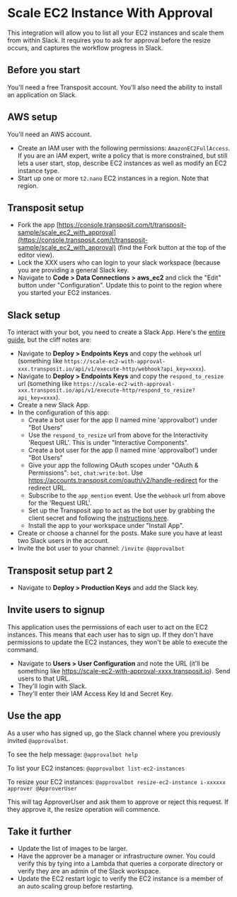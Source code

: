 # Scale EC2 Instance With Approval

This integration will allow you to list all your EC2 instances and scale them from within Slack. It requires you to ask for approval before the resize occurs, and captures the workflow progress in Slack.

## Before you start

You'll need a free Transposit account. You'll also need the ability to install an application on Slack.

## AWS setup

You'll need an AWS account. 

  * Create an IAM user with the following permissions: `AmazonEC2FullAccess`. If you are an IAM expert, write a policy that is more constrained, but still lets a user start, stop, describe EC2 instances as well as modify an EC2 instance type.
  * Start up one or more `t2.nano` EC2 instances in a region. Note that region.

## Transposit setup

  * Fork the app [https://console.transposit.com/t/transposit-sample/scale_ec2_with_approval](https://console.transposit.com/t/transposit-sample/scale_ec2_with_approval) (find the Fork button at the top of the editor view).
  * Lock the XXX users who can login to your slack workspace (because you are providing a general Slack key.
  * Navigate to **Code > Data Connections > aws_ec2** and click the "Edit" button under "Configuration". Update this to point to the region where you started your EC2 instances.

## Slack setup

To interact with your bot, you need to create a Slack App. Here's the [entire guide](https://www.transposit.com/docs/guides/slack/chatbots/), but the cliff notes are:

  * Navigate to **Deploy > Endpoints Keys** and copy the `webhook` url (something like `https://scale-ec2-with-approval-xxx.transposit.io/api/v1/execute-http/webhook?api_key=xxxx`). 
  * Navigate to **Deploy > Endpoints Keys** and copy the `respond_to_resize` url (something like `https://scale-ec2-with-approval-xxx.transposit.io/api/v1/execute-http/respond_to_resize?api_key=xxxx`). 
  * Create a new Slack App.
  * In the configuration of this app:
    * Create a bot user for the app (I named mine 'approvalbot') under "Bot Users"
    * Use the `respond_to_resize` url from above for the Interactivity 'Request URL'. This is under "Interactive Components".
    * Create a bot user for the app (I named mine 'approvalbot') under "Bot Users"
    * Give your app the following OAuth scopes under "OAuth & Permissions": `bot`, `chat:write:bot`. Use https://accounts.transposit.com/oauth/v2/handle-redirect for the redirect URL.
    * Subscribe to the `app_mention` event. Use the `webhook` url from above for the 'Request URL'.
    * Set up the Transposit app to act as the bot user by grabbing the client secret and following the [instructions here](https://www.transposit.com/docs/guides/slack/chatbots/#acting-as-your-bot-user).
    * Install the app to your workspace under "Install App".
  * Create or choose a channel for the posts. Make sure you have at least two Slack users in the account.
  * Invite the bot user to your channel: `/invite @approvalbot`

## Transposit setup part 2

  * Navigate to **Deploy > Production Keys** and add the Slack key. 

## Invite users to signup

This application uses the permissions of each user to act on the EC2 instances. This means that each user has to sign up. If they don't have permissions to update the EC2 instances, they won't be able to execute the command.

* Navigate to **Users > User Configuration** and note the URL (it'll be something like https://scale-ec2-with-approval-xxxx.transposit.io). Send users to that URL.
* They'll login with Slack.
* They'll enter their IAM Access Key Id and Secret Key.

## Use the app

As a user who has signed up, go the Slack channel where you previously invited `@approvalbot`.

To see the help message: `@approvalbot help`

To list your EC2 instances: `@approvalbot list-ec2-instances`

To resize your EC2 instances: `@approvalbot resize-ec2-instance i-xxxxxx approver @ApproverUser`

This will tag ApproverUser and ask them to approve or reject this request. If they approve it, the resize operation will commence.

## Take it further

* Update the list of images to be larger.
* Have the approver be a manager or infrastructure owner. You could verify this by tying into a Lambda that queries a corporate directory or verify they are an admin of the Slack workspace.
* Update the EC2 restart logic to verify the EC2 instance is a member of an auto scaling group before restarting.
